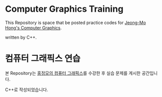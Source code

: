 # Computer Graphics Training
  
This Repository is space that be posted practice codes for [Jeong-Mo Hong's Computer Graphics](https://honglab.teachable.com/).  
  
written by C++.  
  
# 컴퓨터 그래픽스 연습
  
본 Repository는 [홍정모의 컴퓨터 그래픽스](https://honglab.teachable.com/)를 수강한 후 실습 문제를 게시한 공간입니다.  
  
C++로 작성되었습니다.
